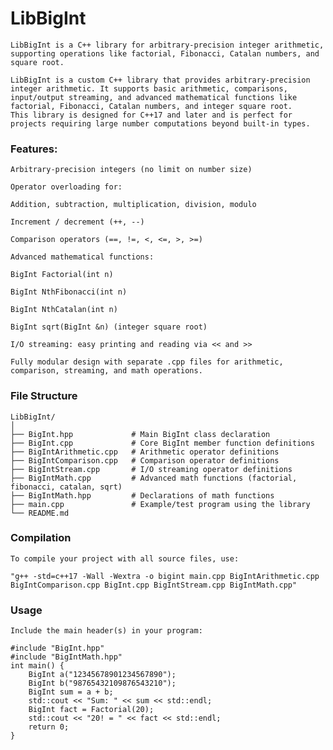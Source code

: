 # LibBigInt

    LibBigInt is a C++ library for arbitrary-precision integer arithmetic, supporting operations like factorial, Fibonacci, Catalan numbers, and square root.
    
    LibBigInt is a custom C++ library that provides arbitrary-precision integer arithmetic. It supports basic arithmetic, comparisons, input/output streaming, and advanced mathematical functions like factorial, Fibonacci, Catalan numbers, and integer square root.
    This library is designed for C++17 and later and is perfect for projects requiring large number computations beyond built-in types.

### Features:

    Arbitrary-precision integers (no limit on number size)

    Operator overloading for:

    Addition, subtraction, multiplication, division, modulo

    Increment / decrement (++, --)

    Comparison operators (==, !=, <, <=, >, >=)

    Advanced mathematical functions:

    BigInt Factorial(int n)

    BigInt NthFibonacci(int n)

    BigInt NthCatalan(int n)

    BigInt sqrt(BigInt &n) (integer square root)

    I/O streaming: easy printing and reading via << and >>

    Fully modular design with separate .cpp files for arithmetic, comparison, streaming, and math operations.



### File Structure
    LibBigInt/
    │
    ├── BigInt.hpp             # Main BigInt class declaration
    ├── BigInt.cpp             # Core BigInt member function definitions
    ├── BigIntArithmetic.cpp   # Arithmetic operator definitions
    ├── BigIntComparison.cpp   # Comparison operator definitions
    ├── BigIntStream.cpp       # I/O streaming operator definitions
    ├── BigIntMath.cpp         # Advanced math functions (factorial, fibonacci, catalan, sqrt)
    ├── BigIntMath.hpp         # Declarations of math functions
    ├── main.cpp               # Example/test program using the library
    └── README.md

### Compilation

    To compile your project with all source files, use:

    "g++ -std=c++17 -Wall -Wextra -o bigint main.cpp BigIntArithmetic.cpp BigIntComparison.cpp BigInt.cpp BigIntStream.cpp BigIntMath.cpp"



### Usage
    Include the main header(s) in your program:

    #include "BigInt.hpp"
    #include "BigIntMath.hpp"
    int main() {
        BigInt a("12345678901234567890");
        BigInt b("98765432109876543210");
        BigInt sum = a + b;
        std::cout << "Sum: " << sum << std::endl;
        BigInt fact = Factorial(20);
        std::cout << "20! = " << fact << std::endl;
        return 0;
    }

